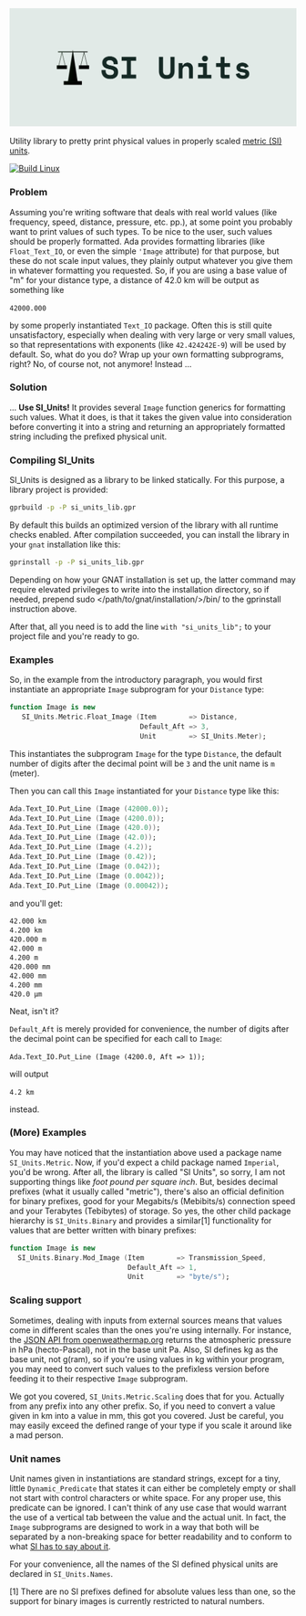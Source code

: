 ![SI Units](https://raw.githubusercontent.com/HeisenbugLtd/heisenbugltd.github.io/master/assets/img/si_units/cover.png)

Utility library to pretty print physical values in properly scaled
[metric (SI) units](https://www.nist.gov/pml/weights-and-measures/metric-si/si-units).

[![Build Linux](https://github.com/HeisenbugLtd/si_units/workflows/Build%20Linux/badge.svg)](https://github.com/HeisenbugLtd/si_units/actions?query=workflow%3A%22Build+Linux%22)

### Problem

Assuming you're writing software that deals with real world values (like
frequency, speed, distance, pressure, etc. pp.), at some point you probably
want to print values of such types.  To be nice to the user, such values should
be properly formatted.  Ada provides formatting libraries (like
`Float_Text_IO`, or even the simple `'Image` attribute) for that purpose, but
these do not scale input values, they plainly output whatever you give them in
whatever formatting you requested.  So, if you are using a base value of "m"
for your distance type, a distance of 42.0 km will be output as something like

`42000.000`

by some properly instantiated `Text_IO` package.  Often this is still quite
unsatisfactory, especially when dealing with very large or very small values,
so that representations with exponents (like `42.424242E-9`) will be used by
default.  So, what do you do?  Wrap up your own formatting subprograms, right?
No, of course not, not anymore! Instead ...

### Solution

... **Use SI_Units!**  It provides several `Image` function generics for
formatting such values.  What it does, is that it takes the given value into
consideration before converting it into a string and returning an appropriately
formatted string including the prefixed physical unit.

### Compiling SI_Units

SI_Units is designed as a library to be linked statically.  For this purpose, a
library project is provided:

```sh
gprbuild -p -P si_units_lib.gpr
```

By default this builds an optimized version of the library with all runtime
checks enabled.  After compilation succeeded, you can install the library in
your `gnat` installation like this:

```sh
gprinstall -p -P si_units_lib.gpr
```

Depending on how your GNAT installation is set up, the latter command may
require elevated privileges to write into the installation directory, so if
needed, prepend sudo </path/to/gnat/installation/>/bin/ to the gprinstall
instruction above.

After that, all you need is to add the line `with "si_units_lib";` to your
project file and you're ready to go.

### Examples

So, in the example from the introductory paragraph, you would first instantiate
an appropriate `Image` subprogram for your `Distance` type:

```ada
function Image is new
   SI_Units.Metric.Float_Image (Item        => Distance,
                                Default_Aft => 3,
                                Unit        => SI_Units.Meter);
```

This instantiates the subprogram `Image` for the type `Distance`, the default
number of digits after the decimal point will be `3` and the unit name is `m`
(meter).

Then you can call this `Image` instantiated for your `Distance` type like this:

```ada
Ada.Text_IO.Put_Line (Image (42000.0));
Ada.Text_IO.Put_Line (Image (4200.0));
Ada.Text_IO.Put_Line (Image (420.0));
Ada.Text_IO.Put_Line (Image (42.0));
Ada.Text_IO.Put_Line (Image (4.2));
Ada.Text_IO.Put_Line (Image (0.42));
Ada.Text_IO.Put_Line (Image (0.042));
Ada.Text_IO.Put_Line (Image (0.0042));
Ada.Text_IO.Put_Line (Image (0.00042));
```

and you'll get:

```
42.000 km
4.200 km
420.000 m
42.000 m
4.200 m
420.000 mm
42.000 mm
4.200 mm
420.0 µm
```

Neat, isn't it?

`Default_Aft` is merely provided for convenience, the number of digits after
the decimal point can be specified for each call to `Image`:

`Ada.Text_IO.Put_Line (Image (4200.0, Aft => 1));`

will output

`4.2 km`

instead.

### (More) Examples

You may have noticed that the instantiation above used a package name
`SI_Units.Metric`.  Now, if you'd expect a child package named `Imperial`,
you'd be wrong.  After all, the library is called "SI Units", so sorry, I am
not supporting things like *foot pound per square inch*.  But, besides decimal
prefixes (what it usually called "metric"), there's also an official definition
for binary prefixes, good for your Megabits/s (Mebibits/s) connection speed and
your Terabytes (Tebibytes) of storage.  So yes, the other child package
hierarchy is `SI_Units.Binary` and provides a similar[1] functionality for
values that are better written with binary prefixes:

```ada
function Image is new
  SI_Units.Binary.Mod_Image (Item        => Transmission_Speed,
                             Default_Aft => 1,
                             Unit        => "byte/s");
```

### Scaling support

Sometimes, dealing with inputs from external sources means that values come in
different scales than the ones you're using internally.  For instance, the
[JSON API from openweathermap.org](https://openweathermap.org/api) returns the
atmospheric pressure in hPa (hecto-Pascal), not in the base unit Pa.  Also, SI
defines kg as the base unit, not g(ram), so if you're using values in kg within
your program, you may need to convert such values to the prefixless version
before feeding it to their respective `Image` subprogram.

We got you covered, `SI_Units.Metric.Scaling` does that for you.  Actually from
any prefix into any other prefix.  So, if you need to convert a value given in
km into a value in mm, this got you covered.  Just be careful, you may easily
exceed the defined range of your type if you scale it around like a mad person.

### Unit names

Unit names given in instantiations are standard strings, except for a tiny,
little `Dynamic_Predicate` that states it can either be completely empty or
shall not start with control characters or white space.  For any proper use,
this predicate can be ignored.  I can't think of any use case that would
warrant the use of a vertical tab between the value and the actual unit.  In
fact, the `Image` subprograms are designed to work in a way that both will be
separated by a non-breaking space for better readability and to conform to what
[SI has to say about it](https://www.nist.gov/pml/weights-and-measures/writing-metric-units).

For your convenience, all the names of the SI defined physical units are
declared in `SI_Units.Names`.


[1] There are no SI prefixes defined for absolute values less than one, so the
support for binary images is currently restricted to natural numbers.
